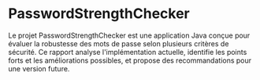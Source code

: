 # PasswordStrengthChecker
Le projet PasswordStrengthChecker est une application Java conçue pour évaluer la robustesse des mots de passe selon plusieurs critères de sécurité. Ce rapport analyse l'implémentation actuelle, identifie les points forts et les améliorations possibles, et propose des recommandations pour une version future.
